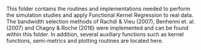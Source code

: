 This folder contains the routines and implementations needed to perform the simulation studies and apply Functional Kernel Regression to real data. <br>
The bandwidth selection methods of Rachdi & Vieu (2007), Benhenni et. al. (2007) and Chagny & Roche (2016) were implemented and can be found within this folder. 
In addition, several auxiliary functions such as kernel functions, semi-metrics and plotting routines are located here.
